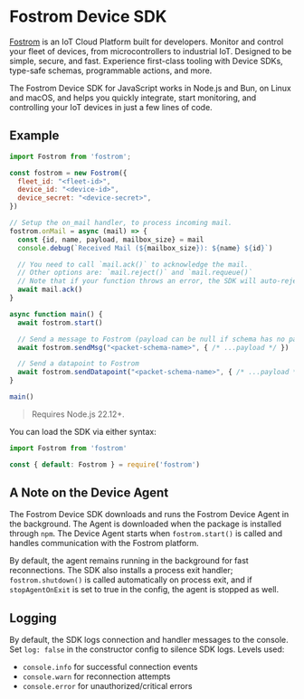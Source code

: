 # Fostrom Device SDK

[Fostrom](https://fostrom.io) is an IoT Cloud Platform built for developers. Monitor and control your fleet of devices, from microcontrollers to industrial IoT. Designed to be simple, secure, and fast. Experience first-class tooling with Device SDKs, type-safe schemas, programmable actions, and more.

The Fostrom Device SDK for JavaScript works in Node.js and Bun, on Linux and macOS, and helps you quickly integrate, start monitoring, and controlling your IoT devices in just a few lines of code.

## Example

```js
import Fostrom from 'fostrom';

const fostrom = new Fostrom({
  fleet_id: "<fleet-id>",
  device_id: "<device-id>",
  device_secret: "<device-secret>",
})

// Setup the on_mail handler, to process incoming mail.
fostrom.onMail = async (mail) => {
  const {id, name, payload, mailbox_size} = mail
  console.debug(`Received Mail (${mailbox_size}): ${name} ${id}`)

  // You need to call `mail.ack()` to acknowledge the mail.
  // Other options are: `mail.reject()` and `mail.requeue()`
  // Note that if your function throws an error, the SDK will auto-reject the mail.
  await mail.ack()
}

async function main() {
  await fostrom.start()

  // Send a message to Fostrom (payload can be null if schema has no payload)
  await fostrom.sendMsg("<packet-schema-name>", { /* ...payload */ })

  // Send a datapoint to Fostrom
  await fostrom.sendDatapoint("<packet-schema-name>", { /* ...payload */ })
}

main()
```

> Requires Node.js 22.12+.

You can load the SDK via either syntax:

```js
import Fostrom from 'fostrom'
```

```js
const { default: Fostrom } = require('fostrom')
```

## A Note on the Device Agent

The Fostrom Device SDK downloads and runs the Fostrom Device Agent in the background. The Agent is downloaded when the package is installed through `npm`. The Device Agent starts when `fostrom.start()` is called and handles communication with the Fostrom platform.

By default, the agent remains running in the background for fast reconnections. The SDK also installs a process exit handler; `fostrom.shutdown()` is called automatically on process exit, and if `stopAgentOnExit` is set to true in the config, the agent is stopped as well.

## Logging

By default, the SDK logs connection and handler messages to the console. Set
`log: false` in the constructor config to silence SDK logs. Levels used:

- `console.info` for successful connection events
- `console.warn` for reconnection attempts
- `console.error` for unauthorized/critical errors

